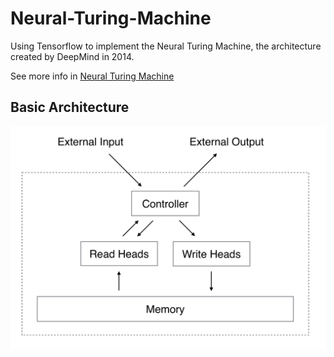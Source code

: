 # Neural-Turing-Machine

Using Tensorflow to implement the Neural Turing Machine, the architecture created by DeepMind in 2014.

See more info in [Neural Turing Machine](https://arxiv.org/abs/1410.5401)


Basic Architecture
------------------

![](assets/NTM_architecture.png)

